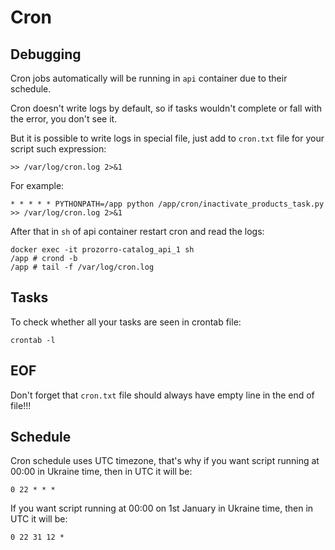 # Cron

## Debugging

Cron jobs automatically will be running in `api` container due to their schedule.

Cron doesn't write logs by default, so if tasks wouldn't complete or fall with the error, you don't see it.

But it is possible to write logs in special file, just add to `cron.txt` file for your script such expression:
```
>> /var/log/cron.log 2>&1
```

For example:
```
* * * * * PYTHONPATH=/app python /app/cron/inactivate_products_task.py >> /var/log/cron.log 2>&1
```

After that in `sh` of api container restart cron and read the logs:

```
docker exec -it prozorro-catalog_api_1 sh
/app # crond -b
/app # tail -f /var/log/cron.log
```

## Tasks

To check whether all your tasks are seen in crontab file:

```
crontab -l
```

## EOF

Don't forget that `cron.txt` file should always have empty line in the end of file!!!


## Schedule

Cron schedule uses UTC timezone, that's why if you want script running at 00:00 in Ukraine time, then in UTC it will be:

```
0 22 * * *
```

If you want script running at 00:00 on 1st January in Ukraine time, then in UTC it will be:

```
0 22 31 12 *
```
